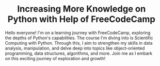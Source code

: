<h1 align = "center"> Increasing More Knowledge on Python with Help of FreeCodeCamp</h1>

<p>
Hello everyone! I'm on a learning journey with FreeCodeCamp, exploring the depths of Python's capabilities. The course I'm diving into is Scientific Computing with Python. Through this, I aim to strengthen my skills in data analysis, manipulation, and delve deep into topics like object-oriented programming, data structures, algorithms, and more. Join me as I embark on this exciting journey of exploration and growth!
</p>
